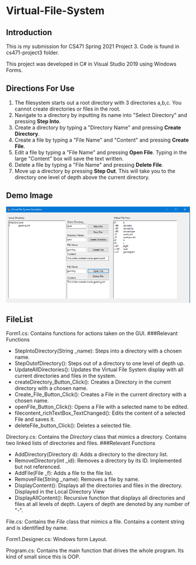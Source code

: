 # Virtual-File-System
## Introduction
This is my submission for CS471 Spring 2021 Project 3. Code is found in cs471-project3 folder.

This project was developed in C# in Visual Studio 2019 using Windows Forms.


## Directions For Use
1. The filesystem starts out a root directory with 3 directories a,b,c. You cannot create directories or files in the root.
2. Navigate to a directory by inputting its name into "Select Directory" and pressing **Step Into**.
3. Create a directory by typing a "Directory Name" and pressing **Create Directory**.
4. Create a file by typing a "File Name" and "Content" and pressing **Create File**.
5. Edit a file by typing a "File Name" and pressing **Open File**. Typing in the large "Content" box will save the text written.
6. Delete a file by typing a "File Name" and pressing **Delete File**.
7. Move up a directory by pressing **Step Out**. This will take you to the directory one level of depth above the current directory.

## Demo Image

![Demo Image](/demo.png)


## FileList
Form1.cs: Contains functions for actions taken on the GUI.
###Relevant Functions
- StepIntoDirectory(String _name): Steps into a directory with a chosen name.
- StepOutofDirectory(): Steps out of a directory to one level of depth up.
- UpdateAllDirectories(): Updates the Virtual File System display with all current directories and files in the system.
- createDirectory_Button_Click(): Creates a Directory in the current directory with a chosen name.
- Create_File_Button_Click(): Creates a File in the current directory with a chosen name.
- openFile_Button_Click(): Opens a File with a selected name to be edited.
- filecontent_richTextBox_TextChanged(): Edits the content of a selected File and saves it.
- deleteFile_button_Click(): Deletes a selected file.

Directory.cs: Contains the *Directory* class that mimics a directory. Contains two linked lists of directories and files.
###Relevant Functions
- AddDirectory(Directory d): Adds a directory to the directory list. 
- RemoveDirectory(int _id): Removes a directory by its ID. Implemented but not referenced.
- AddFile(File _f): Adds a file to the file list.
- RemoveFile(String _name): Removes a file by name.
- DisplayContent(): Displays all the directories and files in the directory. Displayed in the Local Directory View
- DisplayAllContent(): Recursive function that displays all directories and files at all levels of depth. Layers of depth are denoted by any number of "-".

File.cs: Contains the *File* class that mimics a file. Contains a content string and is identified by name.

Form1.Designer.cs: Windows form Layout.

Program.cs: Contains the main function that drives the whole program. Its kind of small since this is OOP.


